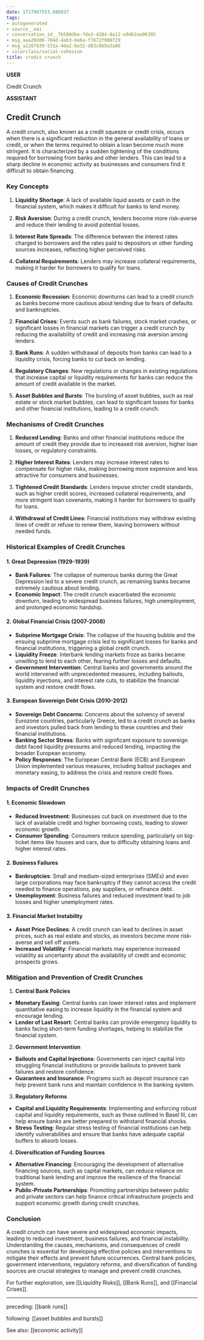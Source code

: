 ```yaml
---
date: 1717987553.080837
tags:
- autogenerated
- source__oai
- conversation_id__7b580dbe-7de2-4284-8a12-e9db2ae06385
- msg_aaa20dd0-784d-4ab3-be6a-f7672f008f29
- msg_a2287939-531a-4da2-be32-d83c8b9a3a06
- colorclass/social-cohesion
title: credit crunch
---
```


**USER**

Credit Crunch


**ASSISTANT**

## Credit Crunch

A credit crunch, also known as a credit squeeze or credit crisis, occurs when there is a significant reduction in the general availability of loans or credit, or when the terms required to obtain a loan become much more stringent. It is characterized by a sudden tightening of the conditions required for borrowing from banks and other lenders. This can lead to a sharp decline in economic activity as businesses and consumers find it difficult to obtain financing.

### Key Concepts

1. **Liquidity Shortage**: A lack of available liquid assets or cash in the financial system, which makes it difficult for banks to lend money.
   
2. **Risk Aversion**: During a credit crunch, lenders become more risk-averse and reduce their lending to avoid potential losses.

3. **Interest Rate Spreads**: The difference between the interest rates charged to borrowers and the rates paid to depositors or other funding sources increases, reflecting higher perceived risks.

4. **Collateral Requirements**: Lenders may increase collateral requirements, making it harder for borrowers to qualify for loans.

### Causes of Credit Crunches

1. **Economic Recession**: Economic downturns can lead to a credit crunch as banks become more cautious about lending due to fears of defaults and bankruptcies.
   
2. **Financial Crises**: Events such as bank failures, stock market crashes, or significant losses in financial markets can trigger a credit crunch by reducing the availability of credit and increasing risk aversion among lenders.

3. **Bank Runs**: A sudden withdrawal of deposits from banks can lead to a liquidity crisis, forcing banks to cut back on lending.

4. **Regulatory Changes**: New regulations or changes in existing regulations that increase capital or liquidity requirements for banks can reduce the amount of credit available in the market.

5. **Asset Bubbles and Bursts**: The bursting of asset bubbles, such as real estate or stock market bubbles, can lead to significant losses for banks and other financial institutions, leading to a credit crunch.

### Mechanisms of Credit Crunches

1. **Reduced Lending**: Banks and other financial institutions reduce the amount of credit they provide due to increased risk aversion, higher loan losses, or regulatory constraints.
   
2. **Higher Interest Rates**: Lenders may increase interest rates to compensate for higher risks, making borrowing more expensive and less attractive for consumers and businesses.

3. **Tightened Credit Standards**: Lenders impose stricter credit standards, such as higher credit scores, increased collateral requirements, and more stringent loan covenants, making it harder for borrowers to qualify for loans.

4. **Withdrawal of Credit Lines**: Financial institutions may withdraw existing lines of credit or refuse to renew them, leaving borrowers without needed funds.

### Historical Examples of Credit Crunches

#### 1. **Great Depression (1929-1939)**

- **Bank Failures**: The collapse of numerous banks during the Great Depression led to a severe credit crunch, as remaining banks became extremely cautious about lending.
- **Economic Impact**: The credit crunch exacerbated the economic downturn, leading to widespread business failures, high unemployment, and prolonged economic hardship.

#### 2. **Global Financial Crisis (2007-2008)**

- **Subprime Mortgage Crisis**: The collapse of the housing bubble and the ensuing subprime mortgage crisis led to significant losses for banks and financial institutions, triggering a global credit crunch.
- **Liquidity Freeze**: Interbank lending markets froze as banks became unwilling to lend to each other, fearing further losses and defaults.
- **Government Intervention**: Central banks and governments around the world intervened with unprecedented measures, including bailouts, liquidity injections, and interest rate cuts, to stabilize the financial system and restore credit flows.

#### 3. **European Sovereign Debt Crisis (2010-2012)**

- **Sovereign Debt Concerns**: Concerns about the solvency of several Eurozone countries, particularly Greece, led to a credit crunch as banks and investors pulled back from lending to these countries and their financial institutions.
- **Banking Sector Stress**: Banks with significant exposure to sovereign debt faced liquidity pressures and reduced lending, impacting the broader European economy.
- **Policy Responses**: The European Central Bank (ECB) and European Union implemented various measures, including bailout packages and monetary easing, to address the crisis and restore credit flows.

### Impacts of Credit Crunches

#### 1. **Economic Slowdown**

- **Reduced Investment**: Businesses cut back on investment due to the lack of available credit and higher borrowing costs, leading to slower economic growth.
- **Consumer Spending**: Consumers reduce spending, particularly on big-ticket items like houses and cars, due to difficulty obtaining loans and higher interest rates.

#### 2. **Business Failures**

- **Bankruptcies**: Small and medium-sized enterprises (SMEs) and even large corporations may face bankruptcy if they cannot access the credit needed to finance operations, pay suppliers, or refinance debt.
- **Unemployment**: Business failures and reduced investment lead to job losses and higher unemployment rates.

#### 3. **Financial Market Instability**

- **Asset Price Declines**: A credit crunch can lead to declines in asset prices, such as real estate and stocks, as investors become more risk-averse and sell off assets.
- **Increased Volatility**: Financial markets may experience increased volatility as uncertainty about the availability of credit and economic prospects grows.

### Mitigation and Prevention of Credit Crunches

1. **Central Bank Policies**

- **Monetary Easing**: Central banks can lower interest rates and implement quantitative easing to increase liquidity in the financial system and encourage lending.
- **Lender of Last Resort**: Central banks can provide emergency liquidity to banks facing short-term funding shortages, helping to stabilize the financial system.

2. **Government Intervention**

- **Bailouts and Capital Injections**: Governments can inject capital into struggling financial institutions or provide bailouts to prevent bank failures and restore confidence.
- **Guarantees and Insurance**: Programs such as deposit insurance can help prevent bank runs and maintain confidence in the banking system.

3. **Regulatory Reforms**

- **Capital and Liquidity Requirements**: Implementing and enforcing robust capital and liquidity requirements, such as those outlined in Basel III, can help ensure banks are better prepared to withstand financial shocks.
- **Stress Testing**: Regular stress testing of financial institutions can help identify vulnerabilities and ensure that banks have adequate capital buffers to absorb losses.

4. **Diversification of Funding Sources**

- **Alternative Financing**: Encouraging the development of alternative financing sources, such as capital markets, can reduce reliance on traditional bank lending and improve the resilience of the financial system.
- **Public-Private Partnerships**: Promoting partnerships between public and private sectors can help finance critical infrastructure projects and support economic growth during credit crunches.

### Conclusion

A credit crunch can have severe and widespread economic impacts, leading to reduced investment, business failures, and financial instability. Understanding the causes, mechanisms, and consequences of credit crunches is essential for developing effective policies and interventions to mitigate their effects and prevent future occurrences. Central bank policies, government interventions, regulatory reforms, and diversification of funding sources are crucial strategies to manage and prevent credit crunches.

For further exploration, see [[Liquidity Risks]], [[Bank Runs]], and [[Financial Crises]].


---

preceding: [[bank runs]]  


following: [[asset bubbles and bursts]]

See also: [[economic activity]]